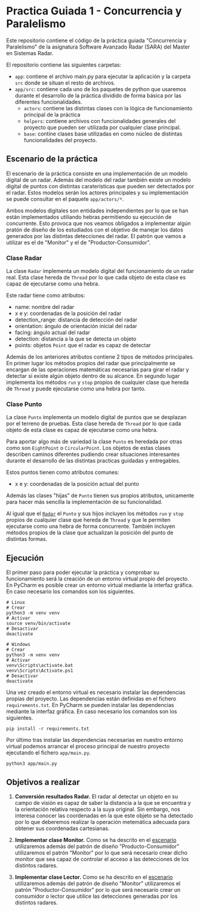 # Practica Guiada 1 - Concurrencia y Paralelismo

Este repositorio contiene el código de la práctica guiada "Concurrencia y 
Paralelismo" de la asignatura Software Avanzado Radar (SARA) del Master en 
Sistemas Radar.

El repositorio contiene las siguientes carpetas:
- `app`: contiene el archivo main.py para ejecutar la aplicación y la carpeta 
`src` donde se situan el resto de archivos.
- `app/src`: contiene cada uno de los paquetes de python que usaremos durante 
el desarrollo de la práctica dividido de forma básica por las diferentes 
funcionalidades.
  - `actors`: contiene las distintas clases con la lógica de funcionamiento 
  principal de la práctica
  - `helpers`: contiene archivos con funcionalidades generales del proyecto 
  que pueden ser utilizada por cualquier clase principal.
  - `base`: contine clases base utilizadas en como núcleo de distintas 
  funcionalidades del proyecto.

## Escenario de la práctica
El escenario de la práctica consiste en una implementación de un modelo 
digital de un radar. Además del modelo del radar también existe un modelo 
digital de puntos con distintas caraterísticas que pueden ser detectados por 
el radar. Estos modelos serán los actores principales y su implementación se 
puede consultar en el paquete `app/actors/*`.

Ambos modelos digitales son entidades independientes por lo que se han están 
implementados utiliando hebras permitiendo su ejecución de concurrente. Esto 
provoca que nos veamos obligados a implementar algún pratón de diseño de los 
estudiados con el objetivo de manejar los datos generados por las distintas 
detecciones del radar. El patrón que vamos a utilizar es el de "Monitor" y el 
de "Productor-Consumidor".

### Clase Radar
La clase `Radar` implementa un modelo digital del funcionamiento de un radar 
real. Esta clase hereda de `Thread` por lo que cada objeto de esta clase es 
capaz de ejecutarse como una hebra. 

Este radar tiene como atributos:
  - name: nombre del radar
  - x e y: coordenadas de la posición del radar
  - detection_range: distancia de detección del radar
  - orientation: ángulo de orientación inicial del radar
  - facing: ángulo actual del radar
  - detection: distancia a la que se detecta un objeto
  - points: objetos `Point` que el radar es capaz de detectar

Además de los anteriores atributos contiene 2 tipos de métodos principales. En 
primer lugar los métodos propios del radar que principalmente se encargan de 
las operaciones matemáticas necesarias para girar el radar y detectar si 
existe algún objeto dentro de su alcance. En segundo lugar implementa los 
métodos `run` y `stop` propios de cualquier clase que hereda de `Thread` y 
puede ejecutarse como una hebra por tanto.

### Clase Punto
La clase `Punto` implementa un modelo digital de puntos que se desplazan por 
el terreno de pruebas. Esta clase hereda de `Thread` por lo que cada objeto de 
esta clase es capaz de ejecutarse como una hebra. 

Para aportar algo más de variedad la clase `Punto` es heredada por otras como 
son `EightPoint` o `CircularPoint`. Los objetos de estas clases describen 
caminos diferentes pudiendo crear situaciones interesantes durante el 
desarrollo de las distintas practicas guidadas y entregables.

Estos puntos tienen como atributos comunes:
 -  x e y: coordenadas de la posición actual del punto

Además las clases "hijas" de `Punto` tienen sus propios atributos, unicamente 
para hacer más sencilla la implementación de su funcionalidad.

Al igual que el [`Radar`](#clase-radar) el `Punto` y sus hijos incluyen los 
métodos `run` y `stop` propios de cualquier clase que hereda de `Thread` y que 
le permiten ejecutarse como una hebra de forma concurrente. También incluyen 
métodos propios de la clase que actualizan la posición del punto de distintas 
formas.

## Ejecución
El primer paso para poder ejecutar la práctica y comprobar su funcionamiento 
será la creación de un entorno virtual propio del proyecto. En PyCharm es 
posible crear un entorno virtual mediante la interfaz gráfica. En caso 
necesario los comandos son los siguientes.
```
# Linux
# Crear
python3 -m venv venv
# Activar
source venv/bin/activate
# Desactivar
deactivate

# Windows
# Crear
python3 -m venv venv
# Activar
venv\Scripts\activate.bat
venv\Scripts\Activate.ps1
# Desactivar
deactivate
```

Una vez creado el entorno virtual es necesario instalar las dependencias 
propias del proyecto. Las dependencias están definidas en el fichero 
`requirements.txt`. En PyCharm se pueden instalar las dependencias mediante la 
interfaz gráfica. En caso necesario los comandos son los siguientes.
```
pip install -r requirements.txt
```

Por último tras instalar las dependencias necesarias en nuestro entorno 
virtual podemos arrancar el proceso principal de nuestro proyecto ejecutando 
el fichero `app/main.py`.
```
python3 app/main.py
```

## Objetivos a realizar
1. **Conversión resultados Radar.** El radar al detectar un objeto en su campo 
de visión es capaz de saber la distancia a la que se encuentra y la 
orientación relativa respecto a la suya original. Sin embargo, nos interesa 
conocer las coordenadas en la que este objeto se ha detectado por lo que
deberemos realizar la operación metemática adecuada para obtener sus 
coordenadas cartesianas.

2. **Implementar clase Monitor.** Como se ha descrito en el 
[escenario](#escenario-de-la-práctica) utilizaremos además del patrón de 
diseño "Producto-Consumidor" utilizaremos el patrón "Monitor" por lo que será 
necesario crear dicho monitor que sea capaz de controlar el acceso a las 
detecciones de los distintos radares.

3. **Implementar clase Lector.** Como se ha descrito en el
[escenario](#escenario-de-la-práctica) utilizaremos además del patrón de
diseño "Monitor" utilizaremos el patrón "Productor-Consumidor" por lo que será
necesario crear un consumidor o lector que utilice las detecciones generadas 
por los distintos radares.